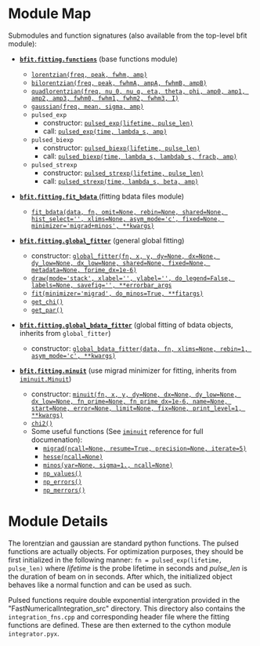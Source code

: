 # Module Map

Submodules and function signatures (also available from the top-level bfit module): 

* [**`bfit.fitting.functions`**](https://github.com/dfujim/bfit/blob/master/bfit/fitting/functions.py) (base functions module)
    * [`lorentzian(freq, peak, fwhm, amp)`](https://github.com/dfujim/bfit/blob/54ae5717abb7e651780d3bff9c5aae45b4429ee6/bfit/fitting/functions.py#L24-L25)
    * [`bilorentzian(freq, peak, fwhmA, ampA, fwhmB, ampB)`](https://github.com/dfujim/bfit/blob/54ae5717abb7e651780d3bff9c5aae45b4429ee6/bfit/fitting/functions.py#L27-L29)
    * [`quadlorentzian(freq, nu_0, nu_q, eta, theta, phi, amp0, amp1, amp2, amp3, fwhm0, fwhm1, fwhm2, fwhm3, I)`](https://github.com/dfujim/bfit/blob/54ae5717abb7e651780d3bff9c5aae45b4429ee6/bfit/fitting/functions.py#L34-L46)
    * [`gaussian(freq, mean, sigma, amp)`](https://github.com/dfujim/bfit/blob/54ae5717abb7e651780d3bff9c5aae45b4429ee6/bfit/fitting/functions.py#L31-L32)
    * `pulsed_exp`
        * constructor: [`pulsed_exp(lifetime, pulse_len)`](https://github.com/dfujim/bfit/blob/82dc3488872e55521e0dd7363e287a0ffb387f8c/bfit/fitting/functions.py#L65-L69)
        * call: [`pulsed_exp(time, lambda_s, amp)`](https://github.com/dfujim/bfit/blob/82dc3488872e55521e0dd7363e287a0ffb387f8c/bfit/fitting/functions.py#L84-L85)
    * `pulsed_biexp`
        * constructor: [`pulsed_biexp(lifetime, pulse_len)`](https://github.com/dfujim/bfit/blob/82dc3488872e55521e0dd7363e287a0ffb387f8c/bfit/fitting/functions.py#L65-L69)
        * call: [`pulsed_biexp(time, lambda_s, lambdab_s, fracb, amp)`](https://github.com/dfujim/bfit/blob/82dc3488872e55521e0dd7363e287a0ffb387f8c/bfit/fitting/functions.py#L88-L90)
    * `pulsed_strexp`
        * constructor: [`pulsed_strexp(lifetime, pulse_len)`](https://github.com/dfujim/bfit/blob/82dc3488872e55521e0dd7363e287a0ffb387f8c/bfit/fitting/functions.py#L65-L69)
        * call: [`pulsed_strexp(time, lambda_s, beta, amp)`](https://github.com/dfujim/bfit/blob/82dc3488872e55521e0dd7363e287a0ffb387f8c/bfit/fitting/functions.py#L93-L94)
        
* [**`bfit.fitting.fit_bdata`** ](https://github.com/dfujim/bfit/blob/master/bfit/fitting/fit_bdata.py) (fitting bdata files module)
    * [`fit_bdata(data, fn, omit=None, rebin=None, shared=None, hist_select='', xlims=None, asym_mode='c', fixed=None, minimizer='migrad+minos', **kwargs)`](https://github.com/dfujim/bfit/blob/7ef409124b1790b9df04f68407ecf9f26b20a434/bfit/fitting/fit_bdata.py#L16-L72)

* [**`bfit.fitting.global_fitter`**](https://github.com/dfujim/bfit/blob/master/bfit/fitting/global_fitter.py) (general global fitting)
    * constructor: [`global_fitter(fn, x, y, dy=None, dx=None, dy_low=None, dx_low=None, shared=None, fixed=None, metadata=None, fprime_dx=1e-6)`](https://github.com/dfujim/bfit/blob/7ef409124b1790b9df04f68407ecf9f26b20a434/bfit/fitting/global_fitter.py#L108-L142)
    * [`draw(mode='stack', xlabel='', ylabel='', do_legend=False, labels=None, savefig='', **errorbar_args`](https://github.com/dfujim/bfit/blob/7ef409124b1790b9df04f68407ecf9f26b20a434/bfit/fitting/global_fitter.py#L376-L396)
    * [`fit(minimizer='migrad', do_minos=True, **fitargs)`](https://github.com/dfujim/bfit/blob/7ef409124b1790b9df04f68407ecf9f26b20a434/bfit/fitting/global_fitter.py#L476-L509)
    * [`get_chi()`](https://github.com/dfujim/bfit/blob/7ef409124b1790b9df04f68407ecf9f26b20a434/bfit/fitting/global_fitter.py#L644-L651)
    * [`get_par()`](https://github.com/dfujim/bfit/blob/7ef409124b1790b9df04f68407ecf9f26b20a434/bfit/fitting/global_fitter.py#L697-L711)

* [**`bfit.fitting.global_bdata_fitter`**](https://github.com/dfujim/bfit/blob/master/bfit/fitting/global_bdata_fitter.py) (global fitting of bdata objects, inherits from `global_fitter`)
    * constructor: [`global_bdata_fitter(data, fn, xlims=None, rebin=1, asym_mode='c', **kwargs)`](https://github.com/dfujim/bfit/blob/7ef409124b1790b9df04f68407ecf9f26b20a434/bfit/fitting/global_bdata_fitter.py#L14-L36)

* [**`bfit.fitting.minuit`**](https://github.com/dfujim/bfit/blob/master/bfit/fitting/minuit.py) (use migrad minimizer for fitting, inherits from [`iminuit.Minuit`](https://iminuit.readthedocs.io/en/stable/reference.html))
    * constructor: [`minuit(fn, x, y, dy=None, dx=None, dy_low=None, dx_low=None, fn_prime=None, fn_prime_dx=1e-6, name=None, start=None, error=None, limit=None, fix=None, print_level=1, **kwargs)`](https://github.com/dfujim/bfit/blob/c2a00b730ac64c341b6a9230429b9695ac9e97a1/bfit/fitting/minuit.py#L16-L55)
    * [`chi2()`](https://github.com/dfujim/bfit/blob/c2a00b730ac64c341b6a9230429b9695ac9e97a1/bfit/fitting/minuit.py#L162-L163)
    * Some useful functions (See [`iminuit`](https://iminuit.readthedocs.io/en/stable/reference.html) reference for full documenation): 
        * [`migrad(ncall=None, resume=True, precision=None, iterate=5)`](https://iminuit.readthedocs.io/en/stable/reference.html#iminuit.Minuit.migrad)
        * [`hesse(ncall=None)`](https://iminuit.readthedocs.io/en/stable/reference.html#iminuit.Minuit.hesse)
        * [`minos(var=None, sigma=1., ncall=None)`](https://iminuit.readthedocs.io/en/stable/reference.html#iminuit.Minuit.minos)
        * [`np_values()`](https://iminuit.readthedocs.io/en/stable/reference.html#iminuit.Minuit.np_values)
        * [`np_errors()`](https://iminuit.readthedocs.io/en/stable/reference.html#iminuit.Minuit.np_errors)
        * [`np_merrors()`](https://iminuit.readthedocs.io/en/stable/reference.html#iminuit.Minuit.np_merrors)

# Module Details

The lorentzian and gaussian are standard python functions. The pulsed functions are actually objects. For optimization purposes, they should be first initialized in the following manner: `fn = pulsed_exp(lifetime, pulse_len)` where *lifetime* is the probe lifetime in seconds and *pulse_len* is the duration of beam on in seconds. After which, the initialized object behaves like a normal function and can be used as such. 

Pulsed functions require double exponential intergration provided in the "FastNumericalIntegration_src" directory. This directory also contains the `integration_fns.cpp` and corresponding header file where the fitting functions are defined. These are then externed to the cython module `integrator.pyx`. 
